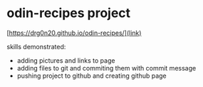 # odin-recipes project 

[https://drg0n20.github.io/odin-recipes/](link)

skills demonstrated: 
- adding pictures and links to page
- adding files to git and commiting them with commit message
- pushing project to github and creating github page